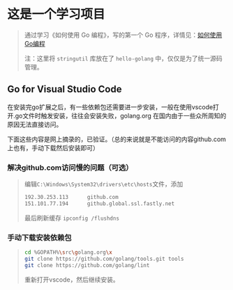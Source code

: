 # 这是一个学习项目

> 通过学习《如何使用 Go 编程》，写的第一个 Go 程序，详情见：[如何使用Go编程](http://docscn.studygolang.com/doc/code.html)
>
> 注：这里将 `stringutil` 库放在了 `hello-golang` 中，仅仅是为了统一源码管理。

## Go for Visual Studio Code

在安装完go扩展之后，有一些依赖包还需要进一步安装，一般在使用vscode打开.go文件时触发安装，往往会安装失败，golang.org 在国内由于一些众所周知的原因无法直接访问。

下面这些内容是网上摘录的，已验证。（总的来说就是不能访问的内容github.com上也有，手动下载然后安装即可）

### 解决github.com访问慢的问题（可选）
>
> 编辑`C:\Windows\System32\drivers\etc\hosts`文件，添加
>
>```txt
>192.30.253.113      github.com
>151.101.77.194      github.global.ssl.fastly.net
>```
>
>最后刷新缓存 `ipconfig /flushdns`

### 手动下载安装依赖包
>
>```bash
>cd %GOPATH%\src\golang.org\x
>git clone https://github.com/golang/tools.git tools
>git clone https://github.com/golang/lint
>```
>
>重新打开vscode，然后继续安装。
